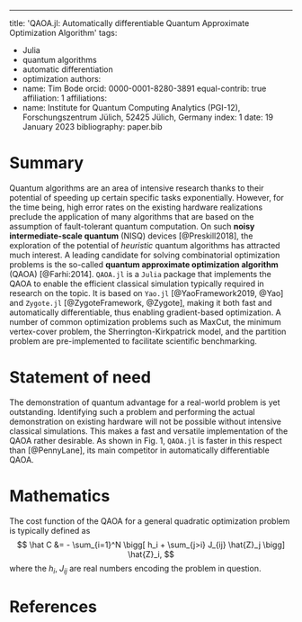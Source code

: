 ---
title: 'QAOA.jl: Automatically differentiable Quantum Approximate Optimization Algorithm'
tags:
  - Julia
  - quantum algorithms
  - automatic differentiation
  - optimization
authors:
  - name: Tim Bode
    orcid: 0000-0001-8280-3891
    equal-contrib: true
    affiliation: 1
affiliations:
 - name: Institute for Quantum Computing Analytics (PGI-12), Forschungszentrum Jülich, 52425 Jülich, Germany
   index: 1
date: 19 January 2023
bibliography: paper.bib

# Summary

Quantum algorithms are an area of intensive research thanks to their potential of speeding up certain specific tasks exponentially. However, for the time being, high error rates on the existing hardware realizations preclude the application of many algorithms that are based on the assumption of fault-tolerant quantum computation. On such __noisy intermediate-scale quantum__ (NISQ) devices [@Preskill2018], the exploration of the potential of _heuristic_ quantum algorithms has attracted much interest. A leading candidate for solving combinatorial optimization problems is the so-called __quantum approximate optimization algorithm__ (QAOA) [@Farhi:2014]. `QAOA.jl` is a `Julia` package that implements the QAOA to enable the efficient classical simulation typically required in research on the topic. It is based on `Yao.jl` [@YaoFramework2019, @Yao] and `Zygote.jl` [@ZygoteFramework, @Zygote], making it both fast and automatically differentiable, thus enabling gradient-based optimization. A number of common optimization problems such as MaxCut, the minimum vertex-cover problem, the Sherrington-Kirkpatrick model, and the partition problem are pre-implemented to facilitate scientific benchmarking.


# Statement of need

The demonstration of quantum advantage for a real-world problem is yet outstanding. Identifying such a problem and performing the actual demonstration on existing hardware will not be possible without intensive classical simulations. This makes a fast and versatile implementation of the QAOA rather desirable. As shown in Fig. 1, `QAOA.jl` is faster in this respect than [@PennyLane], its main competitor in automatically differentiable QAOA.

# Mathematics

The cost function of the QAOA for a general quadratic optimization problem is typically defined as
$$
  \hat C &= - \sum_{i=1}^N \bigg[ h_i  + \sum_{j>i} J_{ij}  \hat{Z}_j \bigg] \hat{Z}_i,
$$
where the $h_i$, $J_{ij}$ are real numbers encoding the problem in question. 

# References